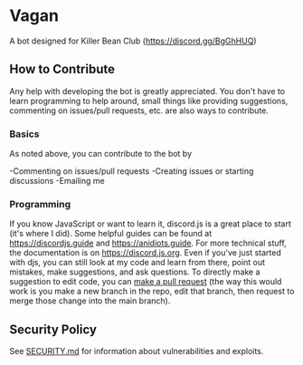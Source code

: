 # Vagan

A bot designed for Killer Bean Club (https://discord.gg/BgGhHUQ)

## How to Contribute

Any help with developing the bot is greatly appreciated. You don't have to learn programming to help around, small things like providing suggestions, commenting on issues/pull requests, etc. are also ways to contribute.

### Basics

As noted above, you can contribute to the bot by

-Commenting on issues/pull requests
-Creating issues or starting discussions
-Emailing me

### Programming

If you know JavaScript or want to learn it, discord.js is a great place to start (it's where I did). Some helpful guides can be found at https://discordjs.guide and https://anidiots.guide. For more technical stuff, the documentation is on https://discord.js.org.
Even if you've just started with djs, you can still look at my code and learn from there, point out mistakes, make suggestions, and ask questions. To directly make a suggestion to edit code, you can [make a pull request](https://github.com/JuhJuhButts/Vagan/pulls/new) (the way this would work is you make a new branch in the repo, edit that branch, then request to merge those change into the main branch). 

## Security Policy

See [SECURITY.md](https://github.com/JuhJuhButts/Vagan/blob/eff3f9915e9fa363da2acd9b03e23057202b91ae/SECURITY.md) for information about vulnerabilities and exploits.
